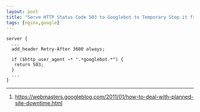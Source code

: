 ```yaml
---
layout: post
title: "Serve HTTP Status Code 503 to Googlebot to Temporary Stop it from Crawling a Website"
tags: [nginx,google]
---
```


```
server {
  ...
  add_header Retry-After 3600 always;

  if ($http_user_agent ~* ".*googlebot.*") {
   return 503;
  }
  ...
}
```

---
1. <https://webmasters.googleblog.com/2011/01/how-to-deal-with-planned-site-downtime.html>
